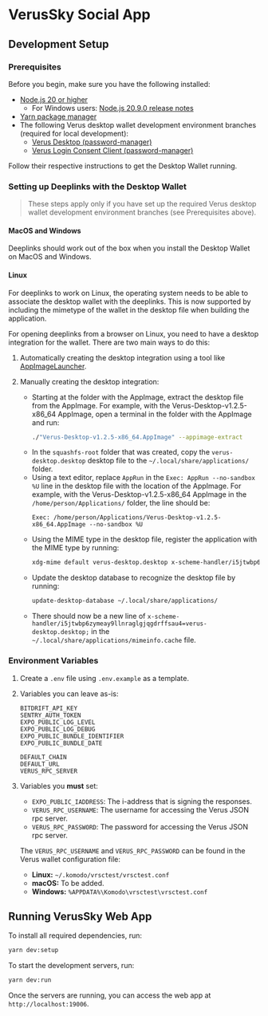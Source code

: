 # VerusSky Social App

## Development Setup

### Prerequisites

Before you begin, make sure you have the following installed:

- [Node.js 20 or higher](https://nodejs.org/en/download/)
    - For Windows users: [Node.js 20.9.0 release notes](https://nodejs.org/en/blog/release/v20.9.0)
- [Yarn package manager](https://yarnpkg.com/getting-started/install)
- The following Verus desktop wallet development environment branches (required for local development):
    - [Verus Desktop (password-manager)](https://github.com/mcstoer/Verus-Desktop/tree/password-manager)
    - [Verus Login Consent Client (password-manager)](https://github.com/mcstoer/verus-login-consent-client/tree/password-manager)

Follow their respective instructions to get the Desktop Wallet running.

### Setting up Deeplinks with the Desktop Wallet

> These steps apply only if you have set up the required Verus desktop wallet development environment branches (see Prerequisites above).

#### MacOS and Windows

Deeplinks should work out of the box when you install the Desktop Wallet on MacOS and Windows.

#### Linux

For deeplinks to work on Linux, the operating system needs to be able to associate the desktop wallet with the deeplinks. This is now supported by including the mimetype of the wallet in the desktop file when building the application.

For opening deeplinks from a browser on Linux, you need to have a desktop integration for the wallet. There are two main ways to do this:

1. Automatically creating the desktop integration using a tool like [AppImageLauncher](https://github.com/TheAssassin/AppImageLauncher).

2. Manually creating the desktop integration:

    - Starting at the folder with the AppImage, extract the desktop file from the AppImage. For example, with the Verus-Desktop-v1.2.5-x86_64 AppImage, open a terminal in the folder with the AppImage and run:
      ```bash
      ./"Verus-Desktop-v1.2.5-x86_64.AppImage" --appimage-extract
      ```
    - In the `squashfs-root` folder that was created, copy the `verus-desktop.desktop` desktop file to the `~/.local/share/applications/` folder.
    - Using a text editor, replace `AppRun` in the `Exec: AppRun --no-sandbox %U` line in the desktop file with the location of the AppImage. For example, with the Verus-Desktop-v1.2.5-x86_64 AppImage in the `/home/person/Applications/` folder, the line should be:
      ```
      Exec: /home/person/Applications/Verus-Desktop-v1.2.5-x86_64.AppImage --no-sandbox %U
      ```
    - Using the MIME type in the desktop file, register the application with the MIME type by running:
      ```bash
      xdg-mime default verus-desktop.desktop x-scheme-handler/i5jtwbp6zymeay9llnraglgjqgdrffsau4
      ```
    - Update the desktop database to recognize the desktop file by running:
      ```bash
      update-desktop-database ~/.local/share/applications/
      ```
    - There should now be a new line of `x-scheme-handler/i5jtwbp6zymeay9llnraglgjqgdrffsau4=verus-desktop.desktop;` in the `~/.local/share/applications/mimeinfo.cache` file.

### Environment Variables

1. Create a `.env` file using `.env.example` as a template.

2. Variables you can leave as-is:
    ```
    BITDRIFT_API_KEY
    SENTRY_AUTH_TOKEN
    EXPO_PUBLIC_LOG_LEVEL
    EXPO_PUBLIC_LOG_DEBUG
    EXPO_PUBLIC_BUNDLE_IDENTIFIER
    EXPO_PUBLIC_BUNDLE_DATE

    DEFAULT_CHAIN
    DEFAULT_URL
    VERUS_RPC_SERVER
    ```

3. Variables you **must** set:
    - `EXPO_PUBLIC_IADDRESS`: The i-address that is signing the responses.
    - `VERUS_RPC_USERNAME`: The username for accessing the Verus JSON rpc server.
    - `VERUS_RPC_PASSWORD`: The password for accessing the Verus JSON rpc server.

    The `VERUS_RPC_USERNAME` and `VERUS_RPC_PASSWORD` can be found in the Verus wallet configuration file:
    - **Linux:** `~/.komodo/vrsctest/vrsctest.conf`
    - **macOS:** To be added.
    - **Windows:** `%APPDATA%\Komodo\vrsctest\vrsctest.conf`

## Running VerusSky Web App

To install all required dependencies, run:
```bash
yarn dev:setup
```

To start the development servers, run:
```bash
yarn dev:run
```

Once the servers are running, you can access the web app at `http://localhost:19006`.
